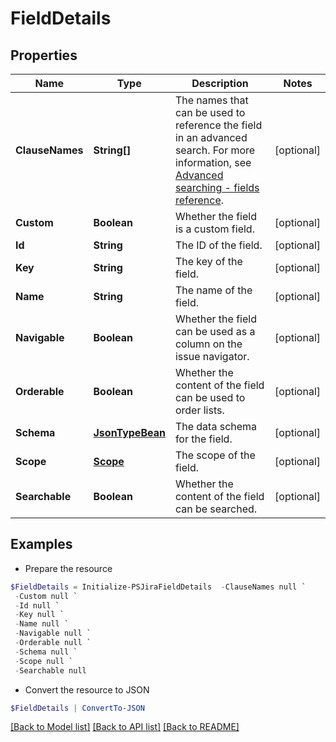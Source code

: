 # FieldDetails
## Properties

Name | Type | Description | Notes
------------ | ------------- | ------------- | -------------
**ClauseNames** | **String[]** | The names that can be used to reference the field in an advanced search. For more information, see [Advanced searching - fields reference](https://confluence.atlassian.com/x/gwORLQ). | [optional] 
**Custom** | **Boolean** | Whether the field is a custom field. | [optional] 
**Id** | **String** | The ID of the field. | [optional] 
**Key** | **String** | The key of the field. | [optional] 
**Name** | **String** | The name of the field. | [optional] 
**Navigable** | **Boolean** | Whether the field can be used as a column on the issue navigator. | [optional] 
**Orderable** | **Boolean** | Whether the content of the field can be used to order lists. | [optional] 
**Schema** | [**JsonTypeBean**](JsonTypeBean.md) | The data schema for the field. | [optional] 
**Scope** | [**Scope**](Scope.md) | The scope of the field. | [optional] 
**Searchable** | **Boolean** | Whether the content of the field can be searched. | [optional] 

## Examples

- Prepare the resource
```powershell
$FieldDetails = Initialize-PSJiraFieldDetails  -ClauseNames null `
 -Custom null `
 -Id null `
 -Key null `
 -Name null `
 -Navigable null `
 -Orderable null `
 -Schema null `
 -Scope null `
 -Searchable null
```

- Convert the resource to JSON
```powershell
$FieldDetails | ConvertTo-JSON
```

[[Back to Model list]](../README.md#documentation-for-models) [[Back to API list]](../README.md#documentation-for-api-endpoints) [[Back to README]](../README.md)


